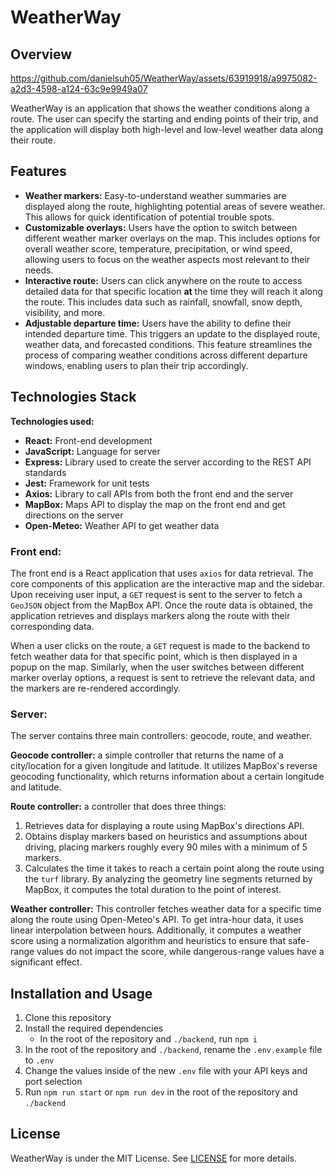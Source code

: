 # WeatherWay
## Overview

https://github.com/danielsuh05/WeatherWay/assets/63919918/a9975082-a2d3-4598-a124-63c9e9949a07

WeatherWay is an application that shows the weather conditions along a route. The user can specify the starting and ending points of their trip, and the application will display both high-level and low-level weather data along their route.

## Features  
- <strong>Weather markers:</strong>  Easy-to-understand weather summaries are displayed along the route,
highlighting potential areas of severe weather. This allows for quick identification of potential trouble spots.
- <strong>Customizable overlays:</strong> Users have the option to switch between different weather marker overlays on the map.
This includes options for overall weather score, temperature, precipitation, or wind speed, allowing users to focus on the weather aspects most relevant to their needs.
- <strong>Interactive route:</strong> Users can click anywhere on the route to access detailed data for that specific location <strong>at</strong> the time they will reach it along the route. This includes data such as rainfall, snowfall, snow depth, visibility, and more. 
- <strong>Adjustable departure time:</strong> Users have the ability to define their intended departure time. This triggers an update to the displayed route, weather data, and forecasted conditions. This feature streamlines the process of comparing weather conditions across different departure windows, enabling users to plan their trip accordingly. 

## Technologies Stack
<strong>Technologies used: </strong>
- <strong>React:</strong> Front-end development
- <strong>JavaScript:</strong> Language for server
- <strong>Express:</strong> Library used to create the server according to the REST API standards
- <strong>Jest:</strong> Framework for unit tests
- <strong>Axios:</strong> Library to call APIs from both the front end and the server
- <strong>MapBox:</strong> Maps API to display the map on the front end and get directions on the server
- <strong>Open-Meteo:</strong> Weather API to get weather data

### Front end:
The front end is a React application that uses `axios` for data retrieval. The core components of this application are the interactive map and the sidebar. Upon receiving user input, a `GET` request is sent to the server to fetch a `GeoJSON` object from the MapBox API. Once the route data is obtained, the application retrieves and displays markers along the route with their corresponding data.

When a user clicks on the route, a `GET` request is made to the backend to fetch weather data for that specific point, which is then displayed in a popup on the map. Similarly, when the user switches between different marker overlay options, a request is sent to retrieve the relevant data, and the markers are re-rendered accordingly.

### Server:
The server contains three main controllers: geocode, route, and weather.

<strong>Geocode controller:</strong> a simple controller that returns the name of a city/location for a given longitude and latitude. It utilizes MapBox's reverse geocoding functionality, which returns information about a certain longitude and latitude.

<strong>Route controller:</strong> a controller that does three things: 

1. Retrieves data for displaying a route using MapBox's directions API.
2. Obtains display markers based on heuristics and assumptions about driving, placing markers roughly every 90 miles with a minimum of 5 markers.
3. Calculates the time it takes to reach a certain point along the route using the `turf` library. By analyzing the geometry line segments returned by MapBox, it computes the total duration to the point of interest.

<strong>Weather controller:</strong>
This controller fetches weather data for a specific time along the route using Open-Meteo's API. To get intra-hour data, it uses linear interpolation between hours. Additionally, it computes a weather score using a normalization algorithm and heuristics to ensure that safe-range values do not impact the score, while dangerous-range values have a significant effect.

## Installation and Usage
1. Clone this repository
2. Install the required dependencies
    - In the root of the repository and `./backend`, run `npm i`
3. In the root of the repository and `./backend`, rename the `.env.example` file to `.env`
4. Change the values inside of the new `.env` file with your API keys and port selection
5. Run `npm run start` or `npm run dev` in the root of the repository and `./backend`

## License

WeatherWay is under the MIT License. See [LICENSE](./LICENSE) for more details.
